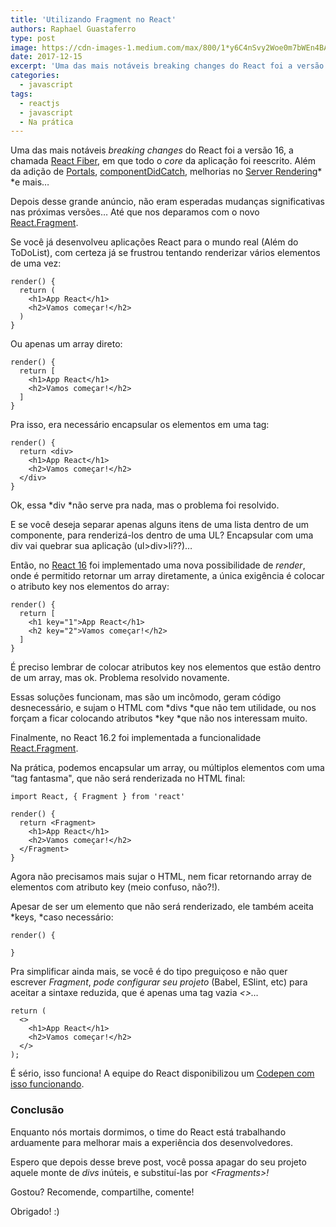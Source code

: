 ```yaml
---
title: 'Utilizando Fragment no React'
authors: Raphael Guastaferro
type: post
image: https://cdn-images-1.medium.com/max/800/1*y6C4nSvy2Woe0m7bWEn4BA.png
date: 2017-12-15
excerpt: 'Uma das mais notáveis breaking changes do React foi a versão 16, a chamada React Fiber, que inclui o React.Fragment.'
categories:
  - javascript
tags:
  - reactjs
  - javascript
  - Na prática
---
```


Uma das mais notáveis *breaking changes* do React foi a versão 16, a chamada
[React Fiber](https://reactjs.org/blog/2017/09/26/react-v16.0.html), em que todo
o *core* da aplicação foi reescrito. Além da adição de
[Portals](https://reactjs.org/blog/2017/09/26/react-v16.0.html#portals),
[componentDidCatch](https://reactjs.org/blog/2017/07/26/error-handling-in-react-16.html),
melhorias no [Server
Rendering](https://reactjs.org/blog/2017/09/26/react-v16.0.html#better-server-side-rendering)*
*e mais…

Depois desse grande anúncio, não eram esperadas mudanças significativas nas
próximas versões… Até que nos deparamos com o novo
[React.Fragment](https://reactjs.org/blog/2017/11/28/react-v16.2.0-fragment-support.html).

Se você já desenvolveu aplicações React para o mundo real (Além do ToDoList),
com certeza já se frustrou tentando renderizar vários elementos de uma vez:

    render() {
      return (
        <h1>App React</h1>
        <h2>Vamos começar!</h2>
      )
    }


Ou apenas um array direto:

    render() {
      return [
        <h1>App React</h1>
        <h2>Vamos começar!</h2>
      ]
    }


Pra isso, era necessário encapsular os elementos em uma tag:

    render() {
      return <div>
        <h1>App React</h1>
        <h2>Vamos começar!</h2>
      </div>
    }


Ok, essa *div *não serve pra nada, mas o problema foi resolvido.

E se você deseja separar apenas alguns itens de uma lista dentro de um
componente, para renderizá-los dentro de uma UL? Encapsular com uma div vai
quebrar sua aplicação (ul>div>li??)…

Então, no [React
16](https://reactjs.org/blog/2017/09/26/react-v16.0.html#new-render-return-types-fragments-and-strings)
foi implementado uma nova possibilidade de *render*, onde é permitido retornar
um array diretamente, a única exigência é colocar o atributo key nos elementos
do array:

    render() {
      return [
        <h1 key="1">App React</h1>
        <h2 key="2">Vamos começar!</h2>
      ]
    }

É preciso lembrar de colocar atributos key nos elementos que estão dentro de um
array, mas ok. Problema resolvido novamente.

Essas soluções funcionam, mas são um incômodo, geram código desnecessário, e
sujam o HTML com *divs *que não tem utilidade, ou nos forçam a ficar colocando
atributos *key *que não nos interessam muito.

Finalmente, no React 16.2 foi implementada a funcionalidade
[React.Fragment](https://reactjs.org/blog/2017/11/28/react-v16.2.0-fragment-support.html).

Na prática, podemos encapsular um array, ou múltiplos elementos com uma “tag
fantasma", que não será renderizada no HTML final:

    import React, { Fragment } from 'react'

    render() {
      return <Fragment>
        <h1>App React</h1>
        <h2>Vamos começar!</h2>
      </Fragment>
    }


Agora não precisamos mais sujar o HTML, nem ficar retornando array de elementos
com atributo key (meio confuso, não?!).

Apesar de ser um elemento que não será renderizado, ele também aceita *keys,
*caso necessário:

    render() {
      
    }


Pra simplificar ainda mais, se você é do tipo preguiçoso e não quer escrever
*Fragment*, *pode configurar seu projeto* (Babel, ESlint, etc) para aceitar a
sintaxe reduzida, que é apenas uma tag vazia *&lt;&gt;…*

    return (
      <>
        <h1>App React</h1>
        <h2>Vamos começar!</h2>
      </>
    );


É sério, isso funciona! A equipe do React disponibilizou um [Codepen com isso funcionando](https://codepen.io/reactjs/pen/VrEbjE?editors=1000).

### Conclusão

Enquanto nós mortais dormimos, o time do React está trabalhando arduamente para
melhorar mais a experiência dos desenvolvedores.

Espero que depois desse breve post, você possa apagar do seu projeto aquele
monte de *divs* inúteis, e substituí-las por *&lt;Fragments&gt;!*

Gostou? Recomende, compartilhe, comente!

Obrigado! :)